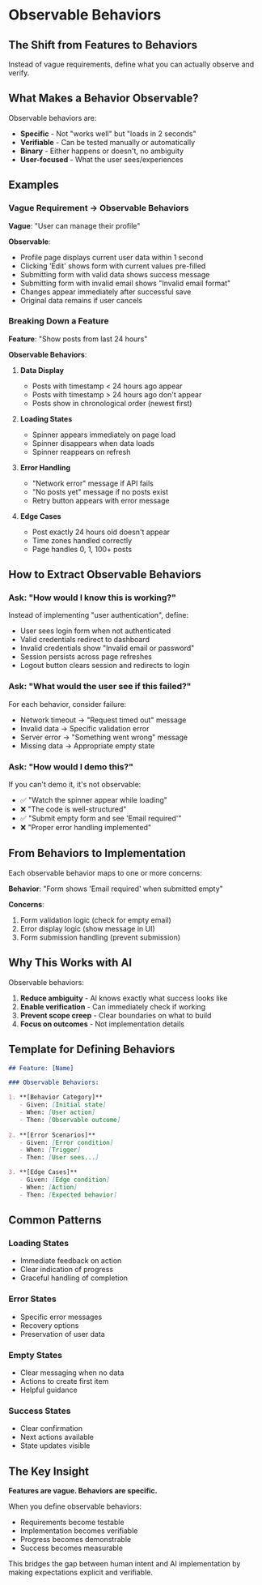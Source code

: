 # Observable Behaviors

## The Shift from Features to Behaviors

Instead of vague requirements, define what you can actually observe and verify.

## What Makes a Behavior Observable?

Observable behaviors are:
- **Specific** - Not "works well" but "loads in 2 seconds"
- **Verifiable** - Can be tested manually or automatically
- **Binary** - Either happens or doesn't, no ambiguity
- **User-focused** - What the user sees/experiences

## Examples

### Vague Requirement → Observable Behaviors

**Vague**: "User can manage their profile"

**Observable**:
- Profile page displays current user data within 1 second
- Clicking 'Edit' shows form with current values pre-filled
- Submitting form with valid data shows success message
- Submitting form with invalid email shows "Invalid email format"
- Changes appear immediately after successful save
- Original data remains if user cancels

### Breaking Down a Feature

**Feature**: "Show posts from last 24 hours"

**Observable Behaviors**:
1. **Data Display**
   - Posts with timestamp < 24 hours ago appear
   - Posts with timestamp > 24 hours ago don't appear
   - Posts show in chronological order (newest first)

2. **Loading States**
   - Spinner appears immediately on page load
   - Spinner disappears when data loads
   - Spinner reappears on refresh

3. **Error Handling**
   - "Network error" message if API fails
   - "No posts yet" message if no posts exist
   - Retry button appears with error message

4. **Edge Cases**
   - Post exactly 24 hours old doesn't appear
   - Time zones handled correctly
   - Page handles 0, 1, 100+ posts

## How to Extract Observable Behaviors

### Ask: "How would I know this is working?"

Instead of implementing "user authentication", define:
- User sees login form when not authenticated
- Valid credentials redirect to dashboard
- Invalid credentials show "Invalid email or password"
- Session persists across page refreshes
- Logout button clears session and redirects to login

### Ask: "What would the user see if this failed?"

For each behavior, consider failure:
- Network timeout → "Request timed out" message
- Invalid data → Specific validation error
- Server error → "Something went wrong" message
- Missing data → Appropriate empty state

### Ask: "How would I demo this?"

If you can't demo it, it's not observable:
- ✅ "Watch the spinner appear while loading"
- ❌ "The code is well-structured"
- ✅ "Submit empty form and see 'Email required'"
- ❌ "Proper error handling implemented"

## From Behaviors to Implementation

Each observable behavior maps to one or more concerns:

**Behavior**: "Form shows 'Email required' when submitted empty"

**Concerns**:
1. Form validation logic (check for empty email)
2. Error display logic (show message in UI)
3. Form submission handling (prevent submission)

## Why This Works with AI

Observable behaviors:
1. **Reduce ambiguity** - AI knows exactly what success looks like
2. **Enable verification** - Can immediately check if working
3. **Prevent scope creep** - Clear boundaries on what to build
4. **Focus on outcomes** - Not implementation details

## Template for Defining Behaviors

```markdown
## Feature: [Name]

### Observable Behaviors:

1. **[Behavior Category]**
   - Given: [Initial state]
   - When: [User action]
   - Then: [Observable outcome]
   
2. **[Error Scenarios]**
   - Given: [Error condition]
   - When: [Trigger]
   - Then: [User sees...]

3. **[Edge Cases]**
   - Given: [Edge condition]
   - When: [Action]
   - Then: [Expected behavior]
```

## Common Patterns

### Loading States
- Immediate feedback on action
- Clear indication of progress
- Graceful handling of completion

### Error States
- Specific error messages
- Recovery options
- Preservation of user data

### Empty States
- Clear messaging when no data
- Actions to create first item
- Helpful guidance

### Success States
- Clear confirmation
- Next actions available
- State updates visible

## The Key Insight

**Features are vague. Behaviors are specific.**

When you define observable behaviors:
- Requirements become testable
- Implementation becomes verifiable
- Progress becomes demonstrable
- Success becomes measurable

This bridges the gap between human intent and AI implementation by making expectations explicit and verifiable.